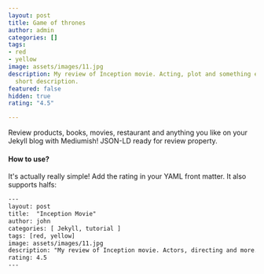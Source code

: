 ```yaml
---
layout: post
title: Game of thrones
author: admin
categories: []
tags:
- red
- yellow
image: assets/images/11.jpg
description: My review of Inception movie. Acting, plot and something else in this
  short description.
featured: false
hidden: true
rating: "4.5"

---
```

Review products, books, movies, restaurant and anything you like on your Jekyll blog with Mediumish! JSON-LD ready for review property.

#### How to use?

It's actually really simple! Add the rating in your YAML front matter. It also supports halfs:

```html
---
layout: post
title:  "Inception Movie"
author: john
categories: [ Jekyll, tutorial ]
tags: [red, yellow]
image: assets/images/11.jpg
description: "My review of Inception movie. Actors, directing and more."
rating: 4.5
---
```